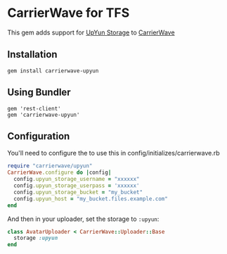 # CarrierWave for TFS

This gem adds support for [UpYun Storage](http://www.upyun.com) to [CarrierWave](https://github.com/jnicklas/carrierwave/)

## Installation

    gem install carrierwave-upyun

## Using Bundler

    gem 'rest-client'
    gem 'carrierwave-upyun'

## Configuration

You'll need to configure the to use this in config/initializes/carrierwave.rb

```ruby
require "carrierwave/upyun"
CarrierWave.configure do |config|
  config.upyun_storage_username = "xxxxxx"
  config.upyun_storage_userpass = 'xxxxxx'
  config.upyun_storage_bucket = "my_bucket"
  config.upyun_host = "my_bucket.files.example.com"
end
```

And then in your uploader, set the storage to `:upyun`:

```ruby
class AvatarUploader < CarrierWave::Uploader::Base
  storage :upyun
end
```

